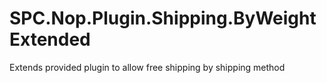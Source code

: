 # SPC.Nop.Plugin.Shipping.ByWeightExtended
Extends provided plugin to allow free shipping by shipping method
